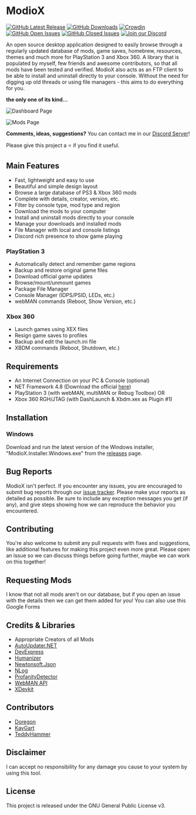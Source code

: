 # ModioX
[![GitHub Latest Release](https://img.shields.io/github/release/ohhsodead/ModioX.svg)](https://github.com/ohhsodead/ModioX/releases/) [![GitHub Downloads](https://img.shields.io/github/downloads/ohhsodead/ModioX/total.svg)](https://github.com/ohhsodead/ModioX/releases/) [![Crowdin](https://badges.crowdin.net/modiox/localized.svg)](https://crowdin.com/project/modiox) [![GitHub Open Issues](https://img.shields.io/github/issues/ohhsodead/ModioX.svg)](https://gitHub.com/ohhsodead/ModioX/issues/) [![GitHub Closed Issues](https://img.shields.io/github/issues-closed/ohhsodead/ModioX.svg)](https://github.com/ohhsodead/ModioX/issues?q=is%3Aissue+is%3Aclosed)  [![Join our Discord](https://img.shields.io/badge/chat%20on-discord-7289DA)](https://discord.gg/FTCS3Xu)

An open source desktop application designed to easily browse through a regularly updated database of mods, game saves, homebrew, resources, themes and much more for PlayStation 3 and Xbox 360. A library that is populated by myself, few friends and awesome contributors, so that all mods have been tested and verified. ModioX also acts as an FTP client to be able to install and uninstall directly to your console. Without the need for digging up old threads or using file managers - this aims to do everything for you.

**the only one of its kind...**

![Dashboard Page](https://raw.githubusercontent.com/ohhsodead/ModioX/master/.screenshots/demo/DashboardPage.png?raw=true)

![Mods Page](https://raw.githubusercontent.com/ohhsodead/ModioX/master/.screenshots/demo/ModsPage.png?raw=true)

**Comments, ideas, suggestions?** You can contact me in our [Discord Server](https://discord.gg/FTCS3Xu)!

Please give this project a ⭐ if you find it useful.

## Main Features

* Fast, lightweight and easy  to use
* Beautiful and simple design layout
* Browse a large database of PS3 & Xbox 360 mods
* Complete with details, creator, version, etc.
* Filter by console type, mod type and region
* Download the mods to your computer
* Install and uninstall mods directly to your console
* Manage your downloads and installed mods
* File Manager with local and console listings
* Discord rich presence to show game playing

### PlayStation 3
* Automatically detect and remember game regions
* Backup and restore original game files
* Download official game updates
* Browse/mount/unmount games
* Package File Manager
* Console Manager (IDPS/PSID, LEDs, etc.)
* webMAN commands (Reboot, Show Version, etc.)

### Xbox 360
* Launch games using XEX files
* Resign game saves to profiles
* Backup and edit the launch.ini file
* XBDM commands (Reboot, Shutdown, etc.)

## Requirements

* An Internet Connection on your PC & Console (optional)
* NET Framework 4.8 (Download the official [here](https://dotnet.microsoft.com/download/dotnet-framework/thank-you/net48-web-installer))
* PlayStation 3 (with webMAN, multiMAN or Rebug Toolbox) OR
* Xbox 360 RGH/JTAG (with DashLaunch & Xbdm.xex as Plugin #1)

## Installation

### Windows

Download and run the latest version of the Windows installer, "ModioX.Installer.Windows.exe" from the [releases](https://github.com/ohhsodead/ModioX/releases/latest) page.

## Bug Reports
ModioX isn't perfect. If you encounter any issues, you are encouraged to submit bug reports through our [issue tracker](https://github.com/ohhsodead/ModioX/issues/new). Please make your reports as detailed as possible. Be sure to include any exception messages you get (if any), and give steps showing how we can reproduce the behavior you encountered.

## Contributing

You're also welcome to submit any pull requests with fixes and suggestions, like additional features for making this project even more great. Please open an issue so we can discuss things before going further, maybe we can work on this together!

## Requesting Mods

I know that not all mods aren't on our database, but if you open an issue with the details then we can get them added for you! You can also use this Google Forms

## Credits & Libraries

* Appropriate Creators of all Mods
* [AutoUpdater.NET](https://github.com/ravibpatel/AutoUpdater.NET)
* [DevExpress](https://devexpress.com/)
* [Humanizer](https://github.com/Humanizr/Humanizer)
* [Newtonsoft.Json](https://newtonsoft.com/json)
* [NLog](https://nlog-project.org/)
* [ProfanityDetector](https://github.com/stephenhaunts/ProfanityDetector/)
* [WebMAN API](https://github.com/FxckingCoder/WebmanAPI)
* [XDevkit](https://microsoft.com/)

## Contributors

* [Doregon](https://github.com/Doregon)
* [KayGart](https://github.com/KayGart)
* [TeddyHammer](https://github.com/TeddyHammer)

## Disclaimer

I can accept no responsibility for any damage you cause to your system by using this tool.

## License

This project is released under the GNU General Public License v3.
